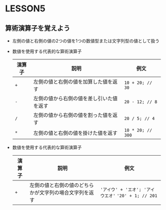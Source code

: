 # LESSON5
## 算術演算子を覚えよう
- 左側の値と右側の値の2つの値を1つの数値型または文字列型の値として扱う
- 数値を使用する代表的な算術演算子

    | 演算子 | 説明 | 例文　| 
    |---|---|---| 
    | ```+``` | 左側の値と右側の値を加算した値を返す | ```10 + 20; // 30``` |
    | ```-``` | 左側の値から右側の値を差し引いた値を返す | ```20 - 12; // 8``` |
    | ```/``` | 左側の値から右側の値を割った値を返す | ```20 / 5; // 4```|
    | ```*``` | 左側の値と右側の値を掛けた値を返す | ```10 * 20; // 300```|

- 数値を使用する代表的な算術演算子

    | 演算子 | 説明 | 例文　| 
    |---|---|---| 
    | ```+``` | 左側の値と右側の値のどちらかが文字列の場合文字列を返す | ```'アイウ' + 'エオ'; 'アイウエオ'``` ```'20' + 1; // 201``` |
